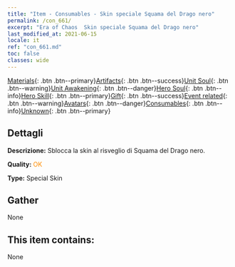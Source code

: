 ```yaml
---
title: "Item - Consumables - Skin speciale Squama del Drago nero"
permalink: /con_661/
excerpt: "Era of Chaos  Skin speciale Squama del Drago nero"
last_modified_at: 2021-06-15
locale: it
ref: "con_661.md"
toc: false
classes: wide
---
```

 [Materials](/ItemsIT/){: .btn .btn--primary}[Artifacts](/ItemsIT/Artifacts/){: .btn .btn--success}[Unit Soul](/ItemsIT/UnitSoul/){: .btn .btn--warning}[Unit Awakening](/ItemsIT/UnitAwakening/){: .btn .btn--danger}[Hero Soul](/ItemsIT/HeroSoul/){: .btn .btn--info}[Hero Skill](/ItemsIT/HeroSkill/){: .btn .btn--primary}[Gift](/ItemsIT/Gift/){: .btn .btn--success}[Event related](/ItemsIT/Events/){: .btn .btn--warning}[Avatars](/ItemsIT/Avatars/){: .btn .btn--danger}[Consumables](/ItemsIT/Consumables/){: .btn .btn--info}[Unknown](/ItemsIT/Unknown/){: .btn .btn--primary}

## Dettagli
 **Descrizione:** Sblocca la skin al risveglio di Squama del Drago nero.

 **Quality:** <span style="color: #FF8C00">OK</span>

 **Type:** Special Skin

## Gather

  None

## This item contains:

  None

